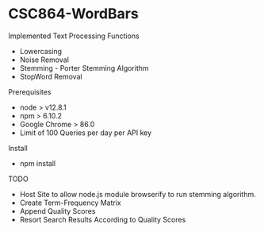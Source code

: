 # CSC864-WordBars

Implemented Text Processing Functions
- Lowercasing
- Noise Removal
- Stemming - Porter Stemming Algorithm
- StopWord Removal

Prerequisites
- node > v12.8.1
- npm > 6.10.2
- Google Chrome > 86.0
- Limit of 100 Queries per day per API key

Install
- npm install

TODO
- Host Site to allow node.js module browserify to run stemming algorithm.
- Create Term-Frequency Matrix
- Append Quality Scores
- Resort Search Results According to Quality Scores